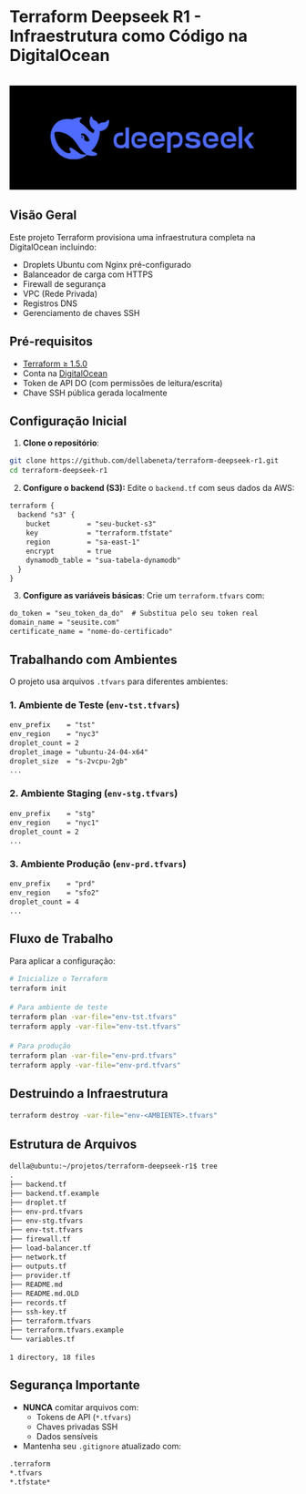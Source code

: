 # Terraform Deepseek R1 - Infraestrutura como Código na DigitalOcean

  ![Diagrama da Infraestrutura](assets/deepseek.jpg)

## Visão Geral
Este projeto Terraform provisiona uma infraestrutura completa na DigitalOcean incluindo:
- Droplets Ubuntu com Nginx pré-configurado
- Balanceador de carga com HTTPS
- Firewall de segurança
- VPC (Rede Privada)
- Registros DNS
- Gerenciamento de chaves SSH

## Pré-requisitos
- [Terraform ≥ 1.5.0](https://www.terraform.io/downloads)
- Conta na [DigitalOcean](https://cloud.digitalocean.com)
- Token de API DO (com permissões de leitura/escrita)
- Chave SSH pública gerada localmente

## Configuração Inicial
1. **Clone o repositório**:
```bash
git clone https://github.com/dellabeneta/terraform-deepseek-r1.git
cd terraform-deepseek-r1
```

2. **Configure o backend (S3):**
Edite o `backend.tf` com seus dados da AWS:
```hcl
terraform {
  backend "s3" {
    bucket         = "seu-bucket-s3"
    key            = "terraform.tfstate"
    region         = "sa-east-1"
    encrypt        = true
    dynamodb_table = "sua-tabela-dynamodb"
  }
}
```

3. **Configure as variáveis básicas**:
Crie um `terraform.tfvars` com:
```hcl
do_token = "seu_token_da_do"  # Substitua pelo seu token real
domain_name = "seusite.com"
certificate_name = "nome-do-certificado"
```

## Trabalhando com Ambientes
O projeto usa arquivos `.tfvars` para diferentes ambientes:

### 1. Ambiente de Teste (`env-tst.tfvars`)
```hcl
env_prefix    = "tst"
env_region    = "nyc3"
droplet_count = 2
droplet_image = "ubuntu-24-04-x64"
droplet_size  = "s-2vcpu-2gb"
...
```

### 2. Ambiente Staging (`env-stg.tfvars`)
```hcl
env_prefix    = "stg"
env_region    = "nyc1"
droplet_count = 2
...
```

### 3. Ambiente Produção (`env-prd.tfvars`)
```hcl
env_prefix    = "prd"
env_region    = "sfo2"
droplet_count = 4
...
```

## Fluxo de Trabalho
Para aplicar a configuração:

```bash
# Inicialize o Terraform
terraform init

# Para ambiente de teste
terraform plan -var-file="env-tst.tfvars"
terraform apply -var-file="env-tst.tfvars"

# Para produção
terraform plan -var-file="env-prd.tfvars"
terraform apply -var-file="env-prd.tfvars"
```

## Destruindo a Infraestrutura
```bash
terraform destroy -var-file="env-<AMBIENTE>.tfvars"
```

## Estrutura de Arquivos
```
della@ubuntu:~/projetos/terraform-deepseek-r1$ tree
.
├── backend.tf
├── backend.tf.example
├── droplet.tf
├── env-prd.tfvars
├── env-stg.tfvars
├── env-tst.tfvars
├── firewall.tf
├── load-balancer.tf
├── network.tf
├── outputs.tf
├── provider.tf
├── README.md
├── README.md.OLD
├── records.tf
├── ssh-key.tf
├── terraform.tfvars
├── terraform.tfvars.example
└── variables.tf

1 directory, 18 files
```

## Segurança Importante
- **NUNCA** comitar arquivos com:
  - Tokens de API (`*.tfvars`)
  - Chaves privadas SSH
  - Dados sensíveis
- Mantenha seu `.gitignore` atualizado com:
```
.terraform
*.tfvars
*.tfstate*
